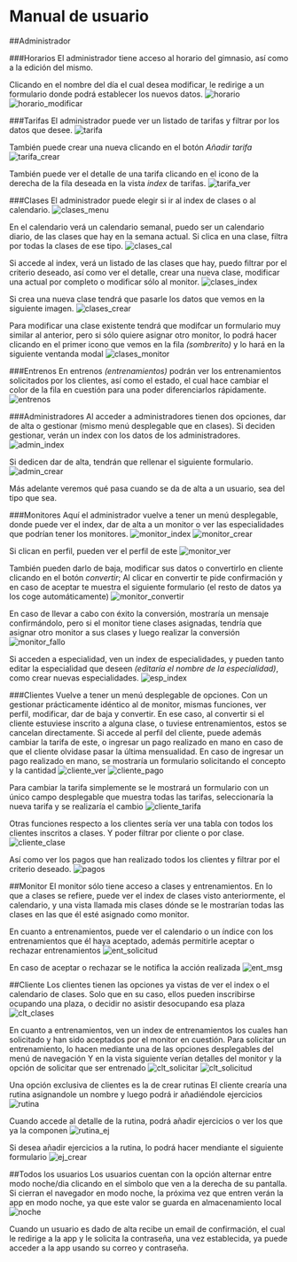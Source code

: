 # Manual de usuario

##Administrador

###Horarios
El administrador tiene acceso al horario del gimnasio, así como a la edición del mismo.

Clicando en el nombre del día el cual desea modificar, le redirige a un formulario donde podrá establecer los nuevos datos.
![horario](images/horario.png)
![horario_modificar](images/horario_modificar.png)


###Tarifas
El administrador puede ver un listado de tarifas y filtrar por los datos que desee.
![tarifa](images/tarifa.png)


También puede crear una nueva clicando en el botón *Añadir tarifa*
![tarifa_crear](images/tarifa_crear.png)


También puede ver el detalle de una tarifa clicando en el icono de la derecha de la fila deseada en la vista *index* de tarifas.
![tarifa_ver](images/tarifa_ver.png)


###Clases
El administrador puede elegir si ir al index de clases o al calendario.
![clases_menu](images/clases_menu.png)


En el calendario verá un calendario semanal, puedo ser un calendario diario, de las clases que hay en la semana actual. Si clica en una clase, filtra por todas la clases de ese tipo.
![clases_cal](images/clases_cal.png)


Si accede al index, verá un listado de las clases que hay, puedo filtrar por el criterio deseado, así como ver el detalle, crear una nueva clase, modificar una actual por completo o modificar sólo al monitor.
![clases_index](images/clases_index.png)


Si crea una nueva clase tendrá que pasarle los datos que vemos en la siguiente imagen.
![clases_crear](images/clases_crear.png)


Para modificar una clase existente tendrá que modifcar un formulario muy similar al anterior, pero si sólo quiere asignar otro monitor, lo podrá hacer clicando en el primer icono que vemos en la fila *(sombrerito)* y lo hará en la siguiente ventanda modal
![clases_monitor](images/clases_monitor.png)


###Entrenos
En entrenos *(entrenamientos)* podrán ver los entrenamientos solicitados por los clientes, así como el estado, el cual hace cambiar el color de la fila en cuestión para una poder diferenciarlos rápidamente.
![entrenos](images/entrenos.png)


###Administradores
Al acceder a administradores tienen dos opciones, dar de alta o gestionar (mismo menú desplegable que en clases).
Si deciden gestionar, verán un index con los datos de los administradores.
![admin_index](images/admin_index.png)


Si dedicen dar de alta, tendrán que rellenar el siguiente formulario.
![admin_crear](images/admin_crear.png)


Más adelante veremos qué pasa cuando se da de alta a un usuario, sea del tipo que sea.


###Monitores
Aquí el administrador vuelve a tener un menú desplegable, donde puede ver el index, dar de alta a un monitor o ver las especialidades que podrían tener los monitores.
![monitor_index](images/monitor_index.png)
![monitor_crear](images/monitor_crear.png)


Si clican en perfil, pueden ver el perfil de este
![monitor_ver](images/monitor_ver.png)

También pueden darlo de baja, modificar sus datos o convertirlo en cliente clicando en el botón *convertir*;
Al clicar en convertir te pide confirmación y en caso de aceptar te muestra el siguiente formulario (el resto de datos ya los coge automáticamente)
![monitor_convertir](images/monitor_convertir.png)


En caso de llevar a cabo con éxito la conversión, mostraría un mensaje confirmándolo, pero si el monitor tiene clases asignadas, tendría que asignar otro monitor a sus clases y luego realizar la conversión
![monitor_fallo](images/monitor_fallo.png)



Si acceden a especialidad, ven un index de especialidades, y pueden tanto editar la especialidad que deseen *(editaría el nombre de la especialidad)*, como crear nuevas especialidades.
![esp_index](images/esp_index.png)


###Clientes
Vuelve a tener un menú desplegable de opciones.
Con un gestionar prácticamente idéntico al de monitor, mismas funciones, ver perfil, modificar, dar de baja y convertir.
En ese caso, al convertir si el cliente estuviese inscrito a alguna clase, o tuviese entrenamientos, estos se cancelan directamente.
Si accede al perfil del cliente, puede además cambiar la tarifa de este, o ingresar un pago realizado en mano en caso de que el cliente olvidase pasar la última mensualidad.
En caso de ingresar un pago realizado en mano, se mostraría un formulario solicitando el concepto y la cantidad
![cliente_ver](images/cliente_ver.png)
![cliente_pago](images/cliente_pago.png)

Para cambiar la tarifa simplemente se le mostrará un formulario con un único campo desplegable que muestra todas las tarifas, seleccionaría la nueva tarifa y se realizaría el cambio
![cliente_tarifa](images/cliente_tarifa.png)


Otras funciones respecto a los clientes sería ver una tabla con todos los clientes inscritos a clases. Y poder filtrar por cliente o por clase.
![cliente_clase](images/cliente_clase.png)


Así como ver los pagos que han realizado todos los clientes y filtrar por el criterio deseado.
![pagos](images/pagos.png)


##Monitor
El monitor sólo tiene acceso a clases y entrenamientos.
En lo que a clases se refiere, puede ver el index de clases visto anteriormente, el calendario, y una vista llamada mis clases dónde se le mostrarían todas las clases en las que él esté asignado como monitor.

En cuanto a entrenamientos, puede ver el calendario o un índice con los entrenamientos que él haya aceptado, además permitirle aceptar o rechazar entrenamientos
![ent_solicitud](images/ent_solicitud.png)

En caso de aceptar o rechazar se le notifica la acción realizada
![ent_msg](images/ent_msg.png)


##Cliente
Los clientes tienen las opciones ya vistas de ver el index o el calendario de clases.
Solo que en su caso, ellos pueden inscribirse ocupando una plaza, o decidir no asistir desocupando esa plaza
![clt_clases](images/clt_clases.png)


En cuanto a entrenamientos, ven un index de entrenamientos los cuales han solicitado y han sido aceptados por el monitor en cuestión.
Para solicitar un entrenamiento, lo hacen mediante una de las opciones desplegables del menú de navegación
Y en la vista siguiente verían detalles del monitor y la opción de solicitar que ser entrenado
![clt_solicitar](images/clt_solicitar.png)
![clt_solicitud](images/clt_solicitud.png)


Una opción exclusiva de clientes es la de crear rutinas
El cliente crearía una rutina asignandole un nombre y luego podrá ir añadiéndole ejercicios
![rutina](images/rutina.png)

Cuando accede al detalle de la rutina, podrá añadir ejercicios o ver los que ya la componen
![rutina_ej](images/rutina_ej.png)


Si desea añadir ejercicios a la rutina, lo podrá hacer mendiante el siguiente formulario
![ej_crear](images/ej_crear.png)




##Todos los usuarios
Los usuarios cuentan con la opción alternar entre modo noche/dia clicando en el símbolo que ven a la derecha de su pantalla.
Si cierran el navegador en modo noche, la próxima vez que entren verán la app en modo noche, ya que este valor se guarda en almacenamiento local
![noche](images/noche.png)

Cuando un usuario es dado de alta recibe un email de confirmación, el cual le redirige a la app y le solicita la contraseña, una vez establecida, ya puede acceder a la app usando su correo y contraseña.
